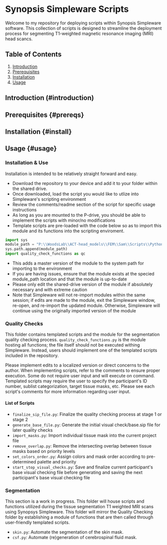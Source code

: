 # Synopsis Simpleware Scripts
Welcome to my repository for deploying scripts within Synopsis Simpleware software. This collection of scripts is designed to streamline the deployment process for segmenting T1-weighted magnetic resonance imaging (MRI) head scancs. 


## Table of Contents

1. [Introduction](#introduction)
2. [Prerequisites](#prereqs)
3. [Installation](#install)
4. [Usage](#usage)


## Introduction (#introduction)

## Prerequisites {#prereqs}

## Installation {#install}

## Usage {#usage}






### Installation & Use
Installation is intended to be relatively straight forward and easy. 
- Download the repository to your device and add it to your folder within the shared drive. 
- Once downloaded, load the script you would like to utlize into Simpleware's scripting environment
- Review the comments/readme section of the script for specific usage instructions
- As long as you are mounted to the P-drive, you should be able to implement the scripts with minor/no modifications 
- Template scripts are pre-loaded with the code below so as to import this module and its functions into the scripting enviroment.  
```python
import sys
module_path = "P:\\WoodsLab\\ACT-head_models\\FEM\\Sam\\Scripts\\Python\\Simpleware\\quality_checking\\"
sys.path.append(module_path)
import quality_check_functions as qc

```
- This adds a master version of the module to the system path for importing to the environment
- If you are having issues, ensure that the module exists at the specied module_path location and that the module is up-to-date
- Please only edit the shared-drive version of the module if absolutely necessary and with extreme caution
- Note that Simpleware will not re-import modules within the same session; if edits are made to the module, exit the 
Simpleware window, re-open, and re-import the updated module. Otherwise, Simpleware will continue using the originally
imported version of the module

### Quality Checks
This folder contains templated scripts and the module for the segmentation quality checking process. 
`quality_check_functions.py` is the module hosting all functions; the file itself should not be executed 
withing Simpleware. Instead, users should implement one of the templated scripts included in the repository.
 
Please implement edits to a localized version or direct concerns to the author.
When implementing scripts, refer to the comments to ensure proper execution. Some do not require user input and will 
execute on command. Templated scripts may require the user to specify the participant's ID number, sublist categorization, 
target tissue masks, etc. Please see each script's comments for more information regarding user input. 

#### List of Scripts
- `finalize_sip_file.py`: Finalize the quality checking process at stage 1 or stage 2
- `generate_base_file.py`: Generate the initial visual check/base.sip file for later quality checks 
- `import_masks.py`: Import individual tissue mask into the current project file 
- `remove_overlap.py`: Remove the intersecting overlap between tissue masks based on priority levels
- `set_colors_order.py`: Assign colors and mask order according to pre-determined palette and priority
- `start_stop_visual_checks.py`: Save and finalize current participant's base visual checking file before generating and 
saving the next participant's base visual checking file


### Segmentation
This section is a work in progress. This folder will house scripts and functions utilized during the tissue segmentation 
T1 weighted MRI scans using Synopsys Simpleware. This folder will mirror the Quality Checking folder by establishing a 
module of functions that are then called through user-friendly templated scripts. 
- `skin.py`: Automate the segmentation of the skin mask. 
- `csf.py`: Automate (re)generation of cerebrospinal fluid mask. 
